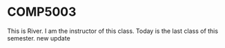 # COMP5003
This is River. I am the instructor of this class.
Today is the last class of this semester.
new update 